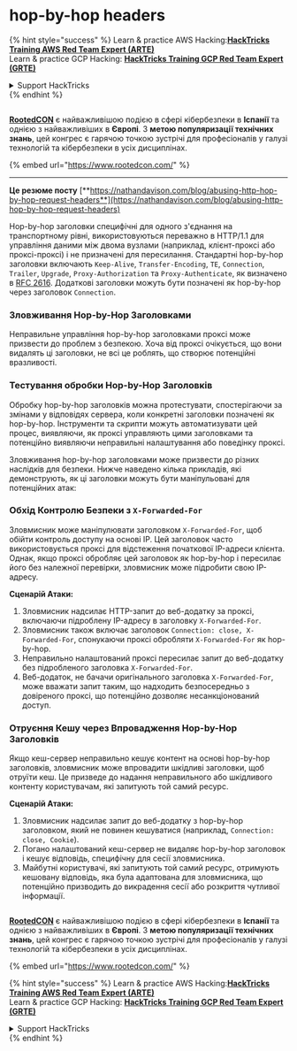 # hop-by-hop headers

{% hint style="success" %}
Learn & practice AWS Hacking:<img src="../.gitbook/assets/arte.png" alt="" data-size="line">[**HackTricks Training AWS Red Team Expert (ARTE)**](https://training.hacktricks.xyz/courses/arte)<img src="../.gitbook/assets/arte.png" alt="" data-size="line">\
Learn & practice GCP Hacking: <img src="../.gitbook/assets/grte.png" alt="" data-size="line">[**HackTricks Training GCP Red Team Expert (GRTE)**<img src="../.gitbook/assets/grte.png" alt="" data-size="line">](https://training.hacktricks.xyz/courses/grte)

<details>

<summary>Support HackTricks</summary>

* Check the [**subscription plans**](https://github.com/sponsors/carlospolop)!
* **Join the** 💬 [**Discord group**](https://discord.gg/hRep4RUj7f) or the [**telegram group**](https://t.me/peass) or **follow** us on **Twitter** 🐦 [**@hacktricks\_live**](https://twitter.com/hacktricks\_live)**.**
* **Share hacking tricks by submitting PRs to the** [**HackTricks**](https://github.com/carlospolop/hacktricks) and [**HackTricks Cloud**](https://github.com/carlospolop/hacktricks-cloud) github repos.

</details>
{% endhint %}

<figure><img src="https://files.gitbook.com/v0/b/gitbook-x-prod.appspot.com/o/spaces%2F-L_2uGJGU7AVNRcqRvEi%2Fuploads%2FelPCTwoecVdnsfjxCZtN%2Fimage.png?alt=media&#x26;token=9ee4ff3e-92dc-471c-abfe-1c25e446a6ed" alt=""><figcaption></figcaption></figure>

[**RootedCON**](https://www.rootedcon.com/) є найважливішою подією в сфері кібербезпеки в **Іспанії** та однією з найважливіших в **Європі**. З **метою популяризації технічних знань**, цей конгрес є гарячою точкою зустрічі для професіоналів у галузі технологій та кібербезпеки в усіх дисциплінах.

{% embed url="https://www.rootedcon.com/" %}

***

**Це резюме посту** [**https://nathandavison.com/blog/abusing-http-hop-by-hop-request-headers**](https://nathandavison.com/blog/abusing-http-hop-by-hop-request-headers)

Hop-by-hop заголовки специфічні для одного з'єднання на транспортному рівні, використовуються переважно в HTTP/1.1 для управління даними між двома вузлами (наприклад, клієнт-проксі або проксі-проксі) і не призначені для пересилання. Стандартні hop-by-hop заголовки включають `Keep-Alive`, `Transfer-Encoding`, `TE`, `Connection`, `Trailer`, `Upgrade`, `Proxy-Authorization` та `Proxy-Authenticate`, як визначено в [RFC 2616](https://tools.ietf.org/html/rfc2616#section-13.5.1). Додаткові заголовки можуть бути позначені як hop-by-hop через заголовок `Connection`.

### Зловживання Hop-by-Hop Заголовками

Неправильне управління hop-by-hop заголовками проксі може призвести до проблем з безпекою. Хоча від проксі очікується, що вони видалять ці заголовки, не всі це роблять, що створює потенційні вразливості.

### Тестування обробки Hop-by-Hop Заголовків

Обробку hop-by-hop заголовків можна протестувати, спостерігаючи за змінами у відповідях сервера, коли конкретні заголовки позначені як hop-by-hop. Інструменти та скрипти можуть автоматизувати цей процес, виявляючи, як проксі управляють цими заголовками та потенційно виявляючи неправильні налаштування або поведінку проксі.

Зловживання hop-by-hop заголовками може призвести до різних наслідків для безпеки. Нижче наведено кілька прикладів, які демонструють, як ці заголовки можуть бути маніпульовані для потенційних атак:

### Обхід Контролю Безпеки з `X-Forwarded-For`

Зловмисник може маніпулювати заголовком `X-Forwarded-For`, щоб обійти контроль доступу на основі IP. Цей заголовок часто використовується проксі для відстеження початкової IP-адреси клієнта. Однак, якщо проксі обробляє цей заголовок як hop-by-hop і пересилає його без належної перевірки, зловмисник може підробити свою IP-адресу.

**Сценарій Атаки:**

1. Зловмисник надсилає HTTP-запит до веб-додатку за проксі, включаючи підроблену IP-адресу в заголовку `X-Forwarded-For`.
2. Зловмисник також включає заголовок `Connection: close, X-Forwarded-For`, спонукаючи проксі обробляти `X-Forwarded-For` як hop-by-hop.
3. Неправильно налаштований проксі пересилає запит до веб-додатку без підробленого заголовка `X-Forwarded-For`.
4. Веб-додаток, не бачачи оригінального заголовка `X-Forwarded-For`, може вважати запит таким, що надходить безпосередньо з довіреного проксі, що потенційно дозволяє несанкціонований доступ.

### Отруєння Кешу через Впровадження Hop-by-Hop Заголовків

Якщо кеш-сервер неправильно кешує контент на основі hop-by-hop заголовків, зловмисник може впровадити шкідливі заголовки, щоб отруїти кеш. Це призведе до надання неправильного або шкідливого контенту користувачам, які запитують той самий ресурс.

**Сценарій Атаки:**

1. Зловмисник надсилає запит до веб-додатку з hop-by-hop заголовком, який не повинен кешуватися (наприклад, `Connection: close, Cookie`).
2. Погано налаштований кеш-сервер не видаляє hop-by-hop заголовок і кешує відповідь, специфічну для сесії зловмисника.
3. Майбутні користувачі, які запитують той самий ресурс, отримують кешовану відповідь, яка була адаптована для зловмисника, що потенційно призводить до викрадення сесії або розкриття чутливої інформації.

<figure><img src="https://files.gitbook.com/v0/b/gitbook-x-prod.appspot.com/o/spaces%2F-L_2uGJGU7AVNRcqRvEi%2Fuploads%2FelPCTwoecVdnsfjxCZtN%2Fimage.png?alt=media&#x26;token=9ee4ff3e-92dc-471c-abfe-1c25e446a6ed" alt=""><figcaption></figcaption></figure>

[**RootedCON**](https://www.rootedcon.com/) є найважливішою подією в сфері кібербезпеки в **Іспанії** та однією з найважливіших в **Європі**. З **метою популяризації технічних знань**, цей конгрес є гарячою точкою зустрічі для професіоналів у галузі технологій та кібербезпеки в усіх дисциплінах.

{% embed url="https://www.rootedcon.com/" %}

{% hint style="success" %}
Learn & practice AWS Hacking:<img src="../.gitbook/assets/arte.png" alt="" data-size="line">[**HackTricks Training AWS Red Team Expert (ARTE)**](https://training.hacktricks.xyz/courses/arte)<img src="../.gitbook/assets/arte.png" alt="" data-size="line">\
Learn & practice GCP Hacking: <img src="../.gitbook/assets/grte.png" alt="" data-size="line">[**HackTricks Training GCP Red Team Expert (GRTE)**<img src="../.gitbook/assets/grte.png" alt="" data-size="line">](https://training.hacktricks.xyz/courses/grte)

<details>

<summary>Support HackTricks</summary>

* Check the [**subscription plans**](https://github.com/sponsors/carlospolop)!
* **Join the** 💬 [**Discord group**](https://discord.gg/hRep4RUj7f) or the [**telegram group**](https://t.me/peass) or **follow** us on **Twitter** 🐦 [**@hacktricks\_live**](https://twitter.com/hacktricks\_live)**.**
* **Share hacking tricks by submitting PRs to the** [**HackTricks**](https://github.com/carlospolop/hacktricks) and [**HackTricks Cloud**](https://github.com/carlospolop/hacktricks-cloud) github repos.

</details>
{% endhint %}
